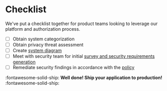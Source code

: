# Checklist

We've put a checklist together for product teams looking to leverage our platform and authorization process.

- [ ] Obtain system categorization
- [ ] Obtain privacy threat assessment
- [ ] Create [system diagram](diagram.md)
- [ ] Meet with security team for initial [survey and security requirements generation](selection.md)
- [ ] Remediate security findings in accordance with the [policy](policy.md)

:fontawesome-solid-ship: **Well done! Ship your application to production!** :fontawesome-solid-ship:

